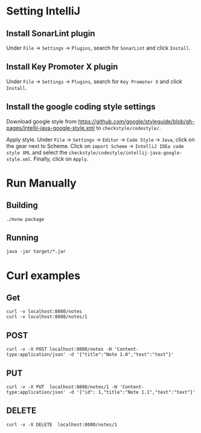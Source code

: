 # Setting IntelliJ

## Install SonarLint plugin

Under `File` -> `Settings` -> `Plugins`, search for `SonarLint` and click `Install`.

## Install Key Promoter X plugin

Under `File` -> `Settings` -> `Plugins`, search for `Key Promoter X` and click `Install`.

## Install the google coding style settings

Download google style
from https://github.com/google/styleguide/blob/gh-pages/intellij-java-google-style.xml
to `checkstyle/codestyle/`.

Apply style. Under `File` -> `Settings` -> `Editor` -> `Code Style` -> `Java`, click on the gear
next
to Scheme. Click on `import Scheme` -> `IntelliJ IDEa code style XML` and select
the `checkstyle/codestyle/intellij-java-google-style.xml`. Finally, click on `Apply`.

# Run Manually

## Building

```
./mvnw package
```

## Running

```
java -jar target/*.jar
```

# Curl examples

## Get

```
curl -v localhost:8080/notes
curl -v localhost:8080/notes/1
```

## POST

```
curl -v -X POST localhost:8080/notes -H 'Content-type:application/json' -d '{"title":"Note 1.0","text":"text"}'
```

## PUT

```
curl -v -X PUT  localhost:8080/notes/1 -H 'Content-type:application/json' -d '{"id": 1,"title":"Note 1.1","text":"text"}'
```

## DELETE

```
curl -v -X DELETE  localhost:8080/notes/1
```

